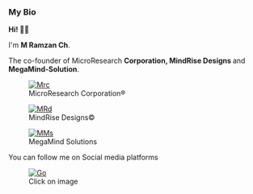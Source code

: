 <h3>My Bio</h3>
<!-- <h4> 
- 👋 Hi, I’m M.Ramzan Ch</h4>
<h4> 
- 👀 I’m interested in Graphic Designing, Programming and Software modification.</h4>
<h4> 
- 🌱 I’m currently learning Web development.</h4>
<h4>
 - 📚 My Currently studies is ICS statistics.</h4>
<h4>
 - 💞️ I’m looking to collaborate with graphic designing and Web Development</h4> -->

 <!-- wp:paragraph -->
<p><strong>Hi! 👋🏼</strong></p>
<!-- /wp:paragraph -->

<!-- wp:paragraph {"align":"center"} -->
<p class="has-text-align-center">I'm <strong>M Ramzan Ch</strong>.</p>
<!-- /wp:paragraph -->

<!-- wp:paragraph {"align":"center"} -->
<p class="has-text-align-center">The co-founder of MicroResearch <strong>Corporation, MindRise Designs </strong> and <strong>MegaMind-Solution</strong>.</p>
<!-- /wp:paragraph -->

<!-- wp:image {"id":14,"sizeSlug":"thumbnail","linkDestination":"custom","align":"center"} -->
<figure class="wp-block-image aligncenter size-thumbnail"><a href="https://github.com/MegaMind-Solution"><img src="https://microresearchcorpration.wordpress.com/wp-content/uploads/2025/04/mrc_logo8429133475839215674.png?w=150" alt="Mrc" class="wp-image-14"/></a><figcaption class="wp-element-caption">MicroResearch Corporation®</figcaption></figure>
<!-- /wp:image -->

<!-- wp:image {"id":15,"sizeSlug":"thumbnail","linkDestination":"custom","align":"center"} -->
<figure class="wp-block-image aligncenter size-thumbnail"><a href="https://github.com/MegaMind-Solution" target="_blank" rel="noreferrer noopener"><img src="https://microresearchcorpration.wordpress.com/wp-content/uploads/2025/04/mrd_logo5415411184348001875.png?w=150" alt="MRd" class="wp-image-15"/></a><figcaption class="wp-element-caption">MindRise Designs©</figcaption></figure>
<!-- /wp:image -->

<!-- wp:image {"id":16,"sizeSlug":"thumbnail","linkDestination":"custom","align":"center"} -->
<figure class="wp-block-image aligncenter size-thumbnail"><a href="https://github.com/MegaMind-Solution" target="_blank" rel="noreferrer noopener"><img src="https://microresearchcorpration.wordpress.com/wp-content/uploads/2025/04/20240722_2137523465775070628357238.png?w=150" alt="MMs" class="wp-image-16"/></a><figcaption class="wp-element-caption">MegaMind Solutions</figcaption></figure>
<!-- /wp:image -->

<!-- wp:paragraph {"align":"center"} -->
<p class="has-text-align-center">You can follow me on Social media platforms</p>
<!-- /wp:paragraph -->

<!-- wp:image {"id":17,"sizeSlug":"thumbnail","linkDestination":"custom","align":"center","className":"is-style-default"} -->
<figure class="wp-block-image aligncenter size-thumbnail is-style-default"><a href="http://linkwaley.wordpress.com" target="_blank" rel="noreferrer noopener"><img src="https://microresearchcorpration.wordpress.com/wp-content/uploads/2025/04/wp-1743766940847.gif?w=150" alt="Go" class="wp-image-17"/></a><figcaption class="wp-element-caption">Click on image</figcaption></figure>
<!-- /wp:image -->
